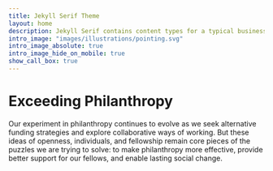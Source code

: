 ```yaml
---
title: Jekyll Serif Theme
layout: home
description: Jekyll Serif contains content types for a typical business website. The theme is fully responsive, blazing fast and artfully illustrated.
intro_image: "images/illustrations/pointing.svg"
intro_image_absolute: true
intro_image_hide_on_mobile: true
show_call_box: true
---
```


# Exceeding Philanthropy

Our experiment in philanthropy continues to evolve as we seek alternative funding strategies and explore collaborative ways of working. But these ideas of openness, individuals, and fellowship remain core pieces of the puzzles we are trying to solve: to make philanthropy more effective, provide better support for our fellows, and enable lasting social change. 


